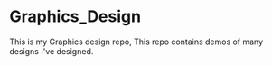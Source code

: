 # Graphics_Design
This is my Graphics design repo, This repo contains demos of many designs I've designed.

